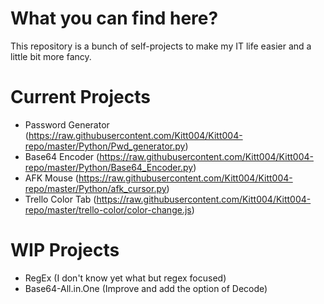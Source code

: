# What you can find here?

This repository is a bunch of self-projects to make my IT life easier and a little bit more fancy.

# Current Projects
- Password Generator (https://raw.githubusercontent.com/Kitt004/Kitt004-repo/master/Python/Pwd_generator.py)
- Base64 Encoder (https://raw.githubusercontent.com/Kitt004/Kitt004-repo/master/Python/Base64_Encoder.py)
- AFK Mouse (https://raw.githubusercontent.com/Kitt004/Kitt004-repo/master/Python/afk_cursor.py)
- Trello Color Tab (https://raw.githubusercontent.com/Kitt004/Kitt004-repo/master/trello-color/color-change.js)

# WIP Projects
- RegEx (I don't know yet what but regex focused)
- Base64-All.in.One (Improve and add the option of Decode)
